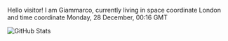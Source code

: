 Hello visitor! I am Giammarco, currently living in space coordinate London and time coordinate Monday, 28 December, 00:16 GMT

![GitHub Stats](https://github-readme-stats.vercel.app/api?username=grcasanova)
